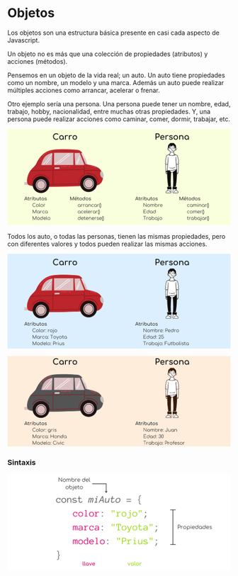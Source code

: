 # Objetos

Los objetos son una estructura básica presente en casi cada aspecto de Javascript.

Un objeto no es más que una colección de propiedades (atributos) y acciones (métodos).

Pensemos en un objeto de la vida real; un auto. Un auto tiene propiedades como un nombre, un modelo y una marca. Además un auto puede realizar múltiples acciones como arrancar, acelerar o frenar.

Otro ejemplo sería una persona. Una persona puede tener un nombre, edad, trabajo, hobby, nacionalidad, entre muchas otras propiedades. Y, una persona puede realizar acciones como caminar, comer, dormir, trabajar, etc.

<p align="center">
    <img src="./img/js/objetos.png">
</p>

Todos los auto, o todas las personas, tienen las mismas propiedades, pero con diferentes valores y todos pueden realizar las mismas acciones.

<p align="center">
    <img src="./img/js/objetos2.png">
</p>
<p align="center">
    <img src="./img/js/objetos3.png">
</p>

### Sintaxis
<p align="center">
    <img src="./img/js/objetos4.png">
</p>
